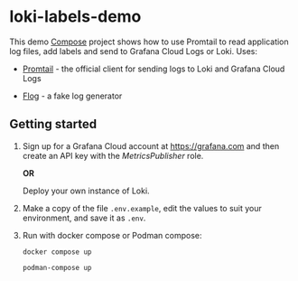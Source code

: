 # loki-labels-demo

This demo [Compose][compose] project shows how to use Promtail to read application log files, add labels and send to Grafana Cloud Logs or Loki. Uses:

- [Promtail][promtail] - the official client for sending logs to Loki and Grafana Cloud Logs

- [Flog][flog] - a fake log generator

## Getting started

1.  Sign up for a Grafana Cloud account at https://grafana.com and then create an API key with the _MetricsPublisher_ role.

    **OR**
    
    Deploy your own instance of Loki. 

1.  Make a copy of the file `.env.example`, edit the values to suit your environment, and save it as `.env`.

2.  Run with docker compose or Podman compose:

    ```shell
    docker compose up

    podman-compose up
    ```

[compose]: https://compose-spec.io/
[promtail]: https://grafana.com/docs/loki/latest/clients/promtail/configuration/
[flog]: https://github.com/mingrammer/flog
